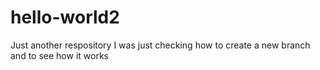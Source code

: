 # hello-world2
Just another respository
I was just checking how to create a new branch
and to see how it works
